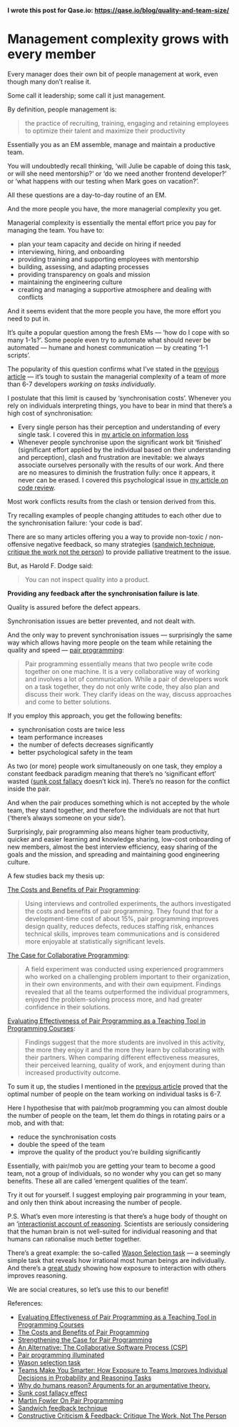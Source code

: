 **I wrote this post for Qase.io: https://qase.io/blog/quality-and-team-size/**

# Management complexity grows with every member

Every manager does their own bit of people management at work, even though many don’t realise it.

Some call it leadership; some call it just management.

By definition, people management is:

> the practice of recruiting, training, engaging and retaining employees to optimize their talent and maximize their productivity

Essentially you as an EM assemble, manage and maintain a productive team.

You will undoubtedly recall thinking, ‘will Julie be capable of doing this task, or will she need mentorship?’ or ‘do we need another frontend developer?’ or ‘what happens with our testing when Mark goes on vacation?’.

All these questions are a day-to-day routine of an EM.

And the more people you have, the more managerial complexity you get.

Managerial complexity is essentially the mental effort price you pay for managing the team. You have to:
- plan your team capacity and decide on hiring if needed
- interviewing, hiring, and onboarding
- providing training and supporting employees with mentorship
- building, assessing, and adapting processes
- providing transparency on goals and mission
- maintaining the engineering culture
- creating and managing a supportive atmosphere and dealing with conflicts

And it seems evident that the more people you have, the more effort you need to put in.

It’s quite a popular question among the fresh EMs — ‘how do I cope with so many 1-1s?’. Some people even try to automate what should never be automated — humane and honest communication — by creating ‘1-1 scripts’.

The popularity of this question confirms what I’ve stated in the [previous article](https://qase.io/blog/quality-and-team-size/) — it’s tough to sustain the managerial complexity of a team of more than 6-7 developers _working on tasks individually_.

I postulate that this limit is caused by ‘synchronisation costs’. Whenever you rely on individuals interpreting things, you have to bear in mind that there’s a high cost of synchronisation:

- Every single person has their perception and understanding of every single task. I covered this in [my article on information loss](https://qase.io/blog/quality-and-information-loss-in-conversion/)
- Whenever people synchronise upon the significant work bit ‘finished’ (significant effort applied by the individual based on their understanding and perception), clash and frustration are inevitable: we always associate ourselves personally with the results of our work. And there are no measures to diminish the frustration fully: once it appears, it never can be erased. I covered this psychological issue in [my article on code review](https://hackernoon.com/code-review-its-bad-expensive-and-ineffective-in-most-cases).

Most work conflicts results from the clash or tension derived from this.

Try recalling examples of people changing attitudes to each other due to the synchronisation failure: ‘your code is bad’.

There are so many articles offering you a way to provide non-toxic / non-offensive negative feedback, so many strategies ([sandwich technique](https://www.makeitinua.com/posts/the-feedback-sandwich-method-in-digital-2021-pros-and-cons), [critique the work not the person](https://steemit.com/steemiteducation/@dkmathstats/constructive-criticism-and-feedback-critique-the-work-not-the-person)) to provide palliative treatment to the issue.

But, as Harold F. Dodge said:
> You can not inspect quality into a product.

**Providing any feedback after the synchronisation failure is late**.

Quality is assured before the defect appears.

Synchronisation issues are better prevented, and not dealt with.

And the only way to prevent synchronisation issues — surprisingly the same way which allows having more people on the team while retaining the quality and speed — [pair programming](https://martinfowler.com/articles/on-pair-programming.html):

> Pair programming essentially means that two people write code together on one machine. It is a very collaborative way of working and involves a lot of communication. While a pair of developers work on a task together, they do not only write code, they also plan and discuss their work. They clarify ideas on the way, discuss approaches and come to better solutions.

If you employ this approach, you get the following benefits:

- synchronisation costs are twice less
- team performance increases
- the number of defects decreases significantly
- better psychological safety in the team

As two (or more) people work simultaneously on one task, they employ a constant feedback paradigm meaning that there’s no ‘significant effort’ wasted ([sunk cost fallacy](https://en.wikipedia.org/wiki/Sunk_cost) doesn’t kick in). There’s no reason for the conflict inside the pair.

And when the pair produces something which is not accepted by the whole team, they stand together, and therefore the individuals are not that hurt (‘there’s always someone on your side’).

Surprisingly, pair programming also means higher team productivity, quicker and easier learning and knowledge sharing, low-cost onboarding of new members, almost the best interview efficiency, easy sharing of the goals and the mission, and spreading and maintaining good engineering culture.

A few studies back my thesis up:

[The Costs and Benefits of Pair Programming](https://collaboration.csc.ncsu.edu/laurie/Papers/XPSardinia.PDF):

> Using interviews and controlled experiments, the authors investigated the costs and benefits of pair programming. They found that for a development-time cost of about 15%, pair programming improves design quality, reduces defects, reduces staffing risk, enhances technical skills, improves team communications and is considered more enjoyable at statistically significant levels.

[The Case for Collaborative Programming](https://www.researchgate.net/publication/27295641_The_Case_for_Collaborative_Programming):

> A field experiment was conducted using experienced programmers who worked on a challenging problem important to their organization, in their own environments, and with their own equipment. Findings revealed that all the teams outperformed the individual programmers, enjoyed the problem-solving process more, and had greater confidence in their solutions.

[Evaluating Effectiveness of Pair Programming as a Teaching Tool in Programming Courses](https://files.eric.ed.gov/fulltext/EJ1140923.pdf):

> Findings suggest that the more students are involved in this activity, the more they enjoy it and the more they learn by collaborating with their partners. When comparing different effectiveness measures, their perceived learning, quality of work, and enjoyment during than increased productivity outcome.

To sum it up, the studies I mentioned in the [previous article](https://qase.io/blog/quality-and-team-size/) proved that the optimal number of people on the team working on individual tasks is 6-7.

Here I hypothesise that with pair/mob programming you can almost double the number of people on the team, let them do things in rotating pairs or a mob, and with that:
- reduce the synchronisation costs
- double the speed of the team
- improve the quality of the product you’re building significantly

Essentially, with pair/mob you are getting your team to become a good team, not a group of individuals, so no wonder why you can get so many benefits. These all are called ‘emergent qualities of the team’.

Try it out for yourself. I suggest employing pair programming in your team, and only then think about increasing the number of people.

P.S. What’s even more interesting is that there’s a huge body of thought on an ‘[interactionist account of reasoning](https://hal.archives-ouvertes.fr/hal-00904097/). Scientists are seriously considering that the human brain is not well-suited for individual reasoning and that humans can rationalise much better together.

There’s a great example: the so-called [Wason Selection task](https://www.philosophyexperiments.com/wason/Default.aspx) — a seemingly simple task that reveals how irrational most human beings are individually. And there’s a [great study](https://pubsonline.informs.org/doi/abs/10.1287/mnsc.1120.1668?casa_token=-UfEpKBtxmMAAAAA:bWAXEWpA1Ju2niKyiwT0oiVI0q0yALYpdujj1TUzTJjyY2pApn1ih6Xh4hJBV_yLxUb0_qtzOA) showing how exposure to interaction with others improves reasoning.

We are social creatures, so let’s use this to our benefit!

References:

- [Evaluating Effectiveness of Pair Programming as a Teaching Tool in Programming Courses](https://files.eric.ed.gov/fulltext/EJ1140923.pdf)
- [The Costs and Benefits of Pair Programming](https://collaboration.csc.ncsu.edu/laurie/Papers/XPSardinia.PDF)
- [Strengthening the Case for Pair Programming](https://collaboration.csc.ncsu.edu/laurie/Papers/ieeeSoftware.PDF)
- [An Alternative: The Collaborative Software Process (CSP)](https://collaboration.csc.ncsu.edu/laurie/Papers/CSP.pdf)
- [Pair programming illuminated](https://www.amazon.com/Pair-Programming-Illuminated-Laurie-Williams/dp/0201745763)
- [Wason selection task](https://www.researchgate.net/publication/322682384_The_Wason_Selection_Task_A_Meta-Analysis)
- [Teams Make You Smarter: How Exposure to Teams Improves Individual Decisions in Probability and Reasoning Tasks](https://pubsonline.informs.org/doi/abs/10.1287/mnsc.1120.1668?casa_token=-UfEpKBtxmMAAAAA:bWAXEWpA1Ju2niKyiwT0oiVI0q0yALYpdujj1TUzTJjyY2pApn1ih6Xh4hJBV_yLxUb0_qtzOA)
- [Why do humans reason? Arguments for an argumentative theory.](https://hal.archives-ouvertes.fr/hal-00904097/)
- [Sunk cost fallacy effect](https://en.wikipedia.org/wiki/Sunk_cost)
- [Martin Fowler On Pair Programming](https://martinfowler.com/articles/on-pair-programming.html)
- [Sandwich feedback technique](https://www.makeitinua.com/posts/the-feedback-sandwich-method-in-digital-2021-pros-and-cons)
- [Constructive Criticism & Feedback: Critique The Work, Not The Person](https://steemit.com/steemiteducation/@dkmathstats/constructive-criticism-and-feedback-critique-the-work-not-the-person)
